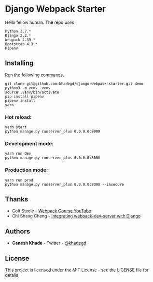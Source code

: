 # Django Webpack Starter

Hello fellow human. The repo uses
```
Python 3.7.*
Django 2.2.*
Webpack 4.39.*
Bootstrap 4.3.*
Pipenv
```

## Installing

Run the following commands.

```
git clone git@github.com:khadegd/django-webpack-starter.git demo
python3 -m venv .venv
source .venv/bin/activate
pip install pipenv
pipenv install
yarn
```


### Hot reload:
```
yarn start
python manage.py runserver_plus 0.0.0.0:8000
```


### Development mode:
```
yarn run dev
python manage.py runserver_plus 0.0.0.0:8000
```


### Production mode:

```
yarn run prod
python manage.py runserver_plus 0.0.0.0:8000 --insecure
```

## Thanks

* Colt Steele - [Webpack Course YouTube](https://www.youtube.com/playlist?list=PLblA84xge2_zwxh3XJqy6UVxS60YdusY8)
* Chi Shang Cheng - [Integrating webpack-dev-server with Django](https://cscheng.info/2016/08/03/integrating-webpack-dev-server-with-django.html)


## Authors

* **Ganesh Khade** - Twitter - [@khadegd](https://twitter.com/khadegd)


## License

This project is licensed under the MIT License - see the [LICENSE](LICENSE) file for details


